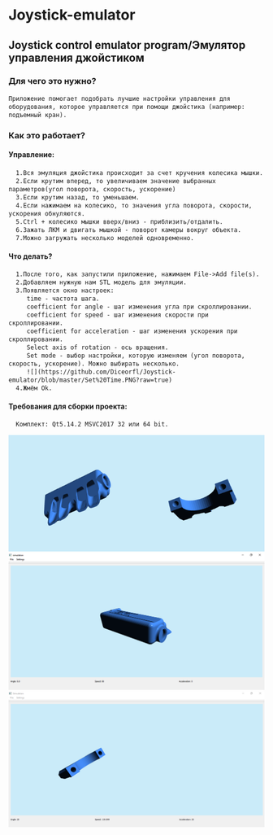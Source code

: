 # Joystick-emulator  
## Joystick control emulator program/Эмулятор управления джойстиком  

### Для чего это нужно?  
    Приложение помогает подобрать лучшие настройки управления для оборудования, которое управляется при помощи джойстика (например: подъемный кран).  

### Как это работает?
 #### Управление:  
      1.Вся эмуляция джойстика происходит за счет кручения колесика мышки.   
      2.Если крутим вперед, то увеличиваем значение выбранных параметров(угол поворота, скорость, ускорение)  
      3.Если крутим назад, то уменьшаем.  
      4.Если нажимаем на колесико, то значения угла поворота, скорости, ускорения обнуляются.  
      5.Ctrl + колесико мышки вверх/вниз - приблизить/отдалить.
      6.Зажать ЛКМ и двигать мышкой - поворот камеры вокруг объекта.   
      7.Можно загружать несколько моделей одновременно.

 #### Что делать?
      1.После того, как запустили приложение, нажимаем File->Add file(s).    
      2.Добавляем нужную нам STL модель для эмуляции.  
      3.Появляется окно настроек:  
         time - частота шага.  
         coefficient for angle - шаг изменения угла при скроллировании.  
         coefficient for speed - шаг изменения скорости при скроллировании.  
         coefficient for acceleration - шаг изменения ускорения при скроллировании.  
         Select axis of rotation - ось вращения.  
         Set mode - выбор настройки, которую изменяем (угол поворота, скорость, ускорение). Можно выбирать несколько. 
         ![](https://github.com/Diceorfl/Joystick-emulator/blob/master/Set%20Time.PNG?raw=true)
      4.Жмём Ok.  

 #### Требования для сборки проекта:
      Комплект: Qt5.14.2 MSVC2017 32 или 64 bit.  

![](https://github.com/Diceorfl/Joystick-emulator/blob/master/ex.PNG?raw=true)  
![](https://github.com/Diceorfl/Joystick-emulator/blob/master/ex2.PNG?raw=true)  
![](https://github.com/Diceorfl/Joystick-emulator/blob/master/ex3.PNG?raw=true)
